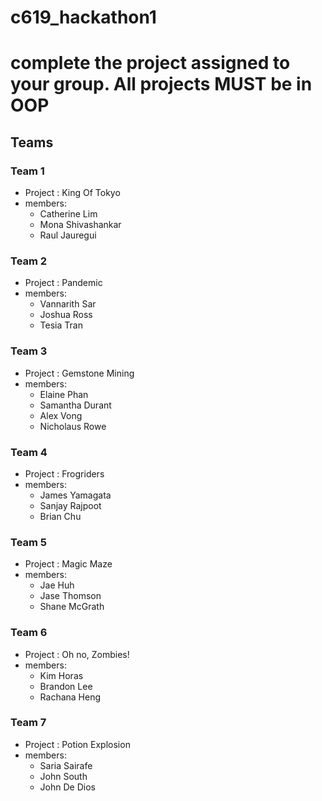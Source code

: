 # c619_hackathon1

# complete the project assigned to your group.  All projects MUST be in OOP

## Teams

### Team 1
- Project : King Of Tokyo 
- members:
  - Catherine Lim
  - Mona Shivashankar
  - Raul Jauregui

### Team 2
- Project : Pandemic
- members:
  - Vannarith Sar
  - Joshua Ross
  - Tesia Tran

  
### Team 3
- Project : Gemstone Mining
- members:
  - Elaine Phan
  - Samantha Durant
  - Alex Vong
  - Nicholaus Rowe

### Team 4
- Project : Frogriders
- members:
  - James Yamagata
  - Sanjay Rajpoot
  - Brian Chu

### Team 5
- Project : Magic Maze
- members: 
  - Jae Huh
  - Jase Thomson
  - Shane McGrath
  
### Team 6
- Project : Oh no, Zombies!
- members: 
  - Kim Horas
  - Brandon Lee
  - Rachana Heng

### Team 7
- Project : Potion Explosion
- members: 
  - Saria Sairafe
  - John South
  - John De Dios
